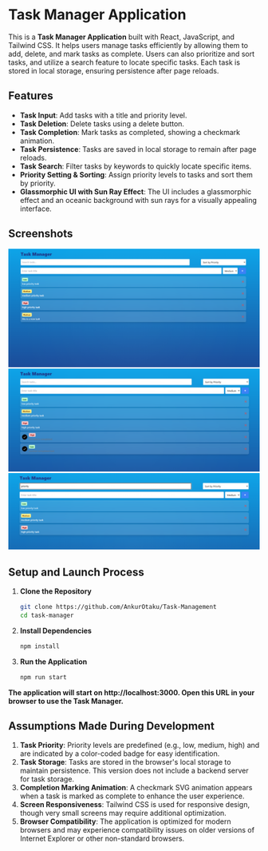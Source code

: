 # Task Manager Application

This is a **Task Manager Application** built with React, JavaScript, and Tailwind CSS. It helps users manage tasks efficiently by allowing them to add, delete, and mark tasks as complete. Users can also prioritize and sort tasks, and utilize a search feature to locate specific tasks. Each task is stored in local storage, ensuring persistence after page reloads.

## Features

- **Task Input**: Add tasks with a title and priority level.
- **Task Deletion**: Delete tasks using a delete button.
- **Task Completion**: Mark tasks as completed, showing a checkmark animation.
- **Task Persistence**: Tasks are saved in local storage to remain after page reloads.
- **Task Search**: Filter tasks by keywords to quickly locate specific items.
- **Priority Setting & Sorting**: Assign priority levels to tasks and sort them by priority.
- **Glassmorphic UI with Sun Ray Effect**: The UI includes a glassmorphic effect and an oceanic background with sun rays for a visually appealing interface.

## Screenshots

![Task Manager - Main View](./screenshots/task-manager-main.png)
![Task Manager - Completed Task](./screenshots/task-manager-completed.png)
![Task Manager - Search Feature](./screenshots/task-manager-search.png)

## Setup and Launch Process

1. **Clone the Repository**
   ```bash
   git clone https://github.com/AnkurOtaku/Task-Management
   cd task-manager
2. **Install Dependencies**
   ```bash
   npm install
2. **Run the Application**
   ```bash
   npm run start

**The application will start on http://localhost:3000. Open this URL in your browser to use the Task Manager.**


## Assumptions Made During Development

1. **Task Priority**: Priority levels are predefined (e.g., low, medium, high) and are indicated by a color-coded badge for easy identification.
2. **Task Storage**: Tasks are stored in the browser's local storage to maintain persistence. This version does not include a backend server for task storage.
3. **Completion Marking Animation**: A checkmark SVG animation appears when a task is marked as complete to enhance the user experience.
4. **Screen Responsiveness**: Tailwind CSS is used for responsive design, though very small screens may require additional optimization.
5. **Browser Compatibility**: The application is optimized for modern browsers and may experience compatibility issues on older versions of Internet Explorer or other non-standard browsers.